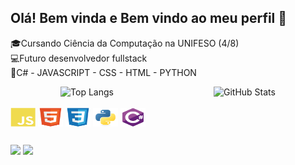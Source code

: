 ## Olá! Bem vinda e Bem vindo ao meu perfil 🎏

🎓Cursando Ciência da Computação na UNIFESO (4/8) <br>
💻Futuro desenvolvedor fullstack <br>
📖C# - JAVASCRIPT - CSS - HTML - PYTHON
<div style="display: flex; justify-content: space-around;">
    <img src="https://github-readme-stats.vercel.app/api/top-langs/?username=LucasFrotteLafin&layout=donut&theme=great-gatsby" alt="Top Langs" />
    <img src="https://github-readme-stats.vercel.app/api?username=LucasFrotteLafin&show_icons=true&theme=great-gatsby" alt="GitHub Stats" />
</div>

<div style="display: inline_block"><br>
  <img align="center" alt="Lucas-Js" height="30" width="40" src="https://raw.githubusercontent.com/devicons/devicon/master/icons/javascript/javascript-plain.svg">
  <img align="center" alt="Lucas-HTML" height="30" width="40" src="https://raw.githubusercontent.com/devicons/devicon/master/icons/html5/html5-original.svg">
  <img align="center" alt="Lucas-CSS" height="30" width="40" src="https://raw.githubusercontent.com/devicons/devicon/master/icons/css3/css3-original.svg">
  <img align="center" alt="Lucas-Python" height="30" width="40" src="https://raw.githubusercontent.com/devicons/devicon/master/icons/python/python-original.svg">
  <img align="center" alt="Lucas-Csharp" height="30" width="40" src="https://raw.githubusercontent.com/devicons/devicon/master/icons/csharp/csharp-original.svg">

  ##

<div> 
  <a href = "mailto:lucasfrotte98@gmail.com"><img src="https://img.shields.io/badge/-Gmail-%23333?style=for-the-badge&logo=gmail&logoColor=white" target="_blank"></a>
  <a href="https://www.linkedin.com/in/lucas-lafin-81545532b/" target="_blank"><img src="https://img.shields.io/badge/-LinkedIn-%230077B5?style=for-the-badge&logo=linkedin&logoColor=white" target="_blank"></a>   
</div>
